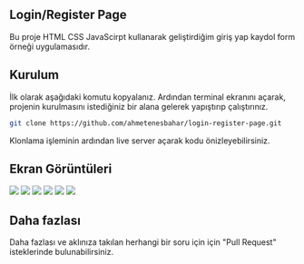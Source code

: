 ## Login/Register Page

Bu proje HTML CSS JavaScirpt kullanarak geliştirdiğim giriş yap kaydol form örneği uygulamasıdır.

## Kurulum

İlk olarak aşağıdaki komutu kopyalanız. Ardından terminal ekranını açarak, projenin kurulmasını istediğiniz bir alana gelerek yapıştırıp çalıştırınız.

```sh
git clone https://github.com/ahmetenesbahar/login-register-page.git
```

Klonlama işleminin ardından live server açarak kodu önizleyebilirsiniz.

## Ekran Görüntüleri

<div>
<img src="https://github.com/ahmetenesbahar/login-register-page/blob/main/assets/screenshots/Login%2C.png">
<img src="https://github.com/ahmetenesbahar/login-register-page/blob/main/assets/screenshots/Sign%20Up.png">
<img src="https://github.com/ahmetenesbahar/login-register-page/blob/main/assets/screenshots/Login%20Msize.png">
<img src="https://github.com/ahmetenesbahar/login-register-page/blob/main/assets/screenshots/Sign%20Up%20Msize.png">
<img src="https://github.com/ahmetenesbahar/login-register-page/blob/main/assets/screenshots/Login%20Ssize.png">
<img src="https://github.com/ahmetenesbahar/login-register-page/blob/main/assets/screenshots/Sign%20Up%20Ssize.png">

</div>

## Daha fazlası

Daha fazlası ve aklınıza takılan herhangi bir soru için için "Pull Request" isteklerinde bulunabilirsiniz.
